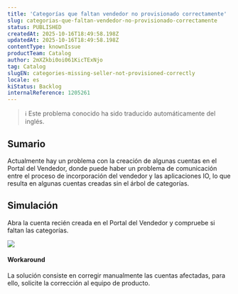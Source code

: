 ```yaml
---
title: 'Categorías que faltan vendedor no provisionado correctamente'
slug: categorias-que-faltan-vendedor-no-provisionado-correctamente
status: PUBLISHED
createdAt: 2025-10-16T18:49:58.198Z
updatedAt: 2025-10-16T18:49:58.198Z
contentType: knownIssue
productTeam: Catalog
author: 2mXZkbi0oi061KicTExNjo
tag: Catalog
slugEN: categories-missing-seller-not-provisioned-correctly
locale: es
kiStatus: Backlog
internalReference: 1205261
---
```


>ℹ️ Este problema conocido ha sido traducido automáticamente del inglés.

## Sumario


Actualmente hay un problema con la creación de algunas cuentas en el Portal del Vendedor, donde puede haber un problema de comunicación entre el proceso de incorporación del vendedor y las aplicaciones IO, lo que resulta en algunas cuentas creadas sin el árbol de categorías.

## Simulación


Abra la cuenta recién creada en el Portal del Vendedor y compruebe si faltan las categorías.

 ![](https://vtexhelp.zendesk.com/attachments/token/bvkxO9YLbHCZ7h8ShvB9t9t9M/?name=image.png)


#### Workaround


La solución consiste en corregir manualmente las cuentas afectadas, para ello, solicite la corrección al equipo de producto.



